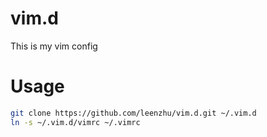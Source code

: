 # vim.d
This is my vim config

# Usage

```sh
git clone https://github.com/leenzhu/vim.d.git ~/.vim.d
ln -s ~/.vim.d/vimrc ~/.vimrc
```
